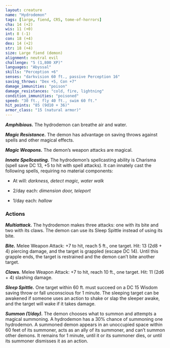 ```yaml
---
layout: creature
name: "Hydrodemon"
tags: [large, fiend, CR5, tome-of-horrors]
cha: 14 (+2)
wis: 11 (+0)
int: 8 (-1)
con: 18 (+4)
dex: 14 (+2)
str: 18 (+4)
size: Large fiend (demon)
alignment: neutral evil
challenge: "5 (1,800 XP)"
languages: "Abyssal"
skills: "Perception +6"
senses: "darkvision 60 ft., passive Perception 16"
saving_throws: "Dex +5, Con +7"
damage_immunities: "poison"
damage_resistances: "cold, fire, lightning"
condition_immunities: "poisoned"
speed: "30 ft., fly 40 ft., swim 60 ft."
hit_points: "85 (9d10 + 36)"
armor_class: "15 (natural armor)"
---
```


***Amphibious.*** The hydrodemon can breathe air and water.

***Magic Resistance.*** The demon has advantage on saving throws against
spells and other magical effects.

***Magic Weapons.*** The demon’s weapon attacks are magical.

***Innate Spellcasting.*** The hydrodemon’s spellcasting ability is Charisma
(spell save DC 13, +5 to hit with spell attacks). It can innately cast the
following spells, requiring no material components:

* At will: <i>darkness, detect magic, water walk</i>

* 2/day each: <i>dimension door, teleport</i>

* 1/day each: <i>hallow</i>

### Actions

***Multiattack.*** The hydrodemon makes three attacks: one with its bite
and two with its claws. The demon can use its Sleep Spittle instead of
using its bite.

***Bite.*** Melee Weapon Attack: +7 to hit, reach 5 ft., one target. Hit: 13
(2d8 + 4) piercing damage, and the target is grappled (escape DC 14).
Until this grapple ends, the target is restrained and the demon can’t bite
another target.

***Claws.*** Melee Weapon Attack: +7 to hit, reach 10 ft., one target. Hit: 11
(2d6 + 4) slashing damage.

***Sleep Spittle.*** One target within 60 ft. must succeed on a DC 15 Wisdom
saving throw or fall unconscious for 1 minute. The sleeping target can be
awakened if someone uses an action to shake or slap the sleeper awake,
and the target will wake if it takes damage.

***Summon (1/day).*** The demon chooses what to summon and attempts a
magical summoning.
A hydrodemon has a 30% chance of summoning one hydrodemon.
A summoned demon appears in an unoccupied space within 60 feet of
its summoner, acts as an ally of its summoner, and can’t summon other
demons. It remains for 1 minute, until it or its summoner dies, or until its
summoner dismisses it as an action.
